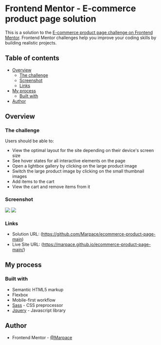 # Frontend Mentor - E-commerce product page solution

This is a solution to the [E-commerce product page challenge on Frontend Mentor](https://www.frontendmentor.io/challenges/ecommerce-product-page-UPsZ9MJp6). Frontend Mentor challenges help you improve your coding skills by building realistic projects.

## Table of contents

- [Overview](#overview)
  - [The challenge](#the-challenge)
  - [Screenshot](#screenshot)
  - [Links](#links)
- [My process](#my-process)
  - [Built with](#built-with)
- [Author](#author)

## Overview

### The challenge

Users should be able to:

- View the optimal layout for the site depending on their device's screen size
- See hover states for all interactive elements on the page
- Open a lightbox gallery by clicking on the large product image
- Switch the large product image by clicking on the small thumbnail images
- Add items to the cart
- View the cart and remove items from it

### Screenshot

![](./images/Screenshot-desktop.jpg)
![](./images/Screenshot-mobile.jpg)

### Links

- Solution URL: (https://github.com/Marpace/ecommerce-product-page-main)
- Live Site URL: (https://marpace.github.io/ecommerce-product-page-main/)

## My process

### Built with

- Semantic HTML5 markup 
- Flexbox
- Mobile-first workflow
- [Sass](https://sass-lang.com/) - CSS preprocessor
- [Jquery](https://jquery.com/) - Javascript library

## Author

- Frontend Mentor - [@Marpace](https://www.frontendmentor.io/profile/Marpace)
